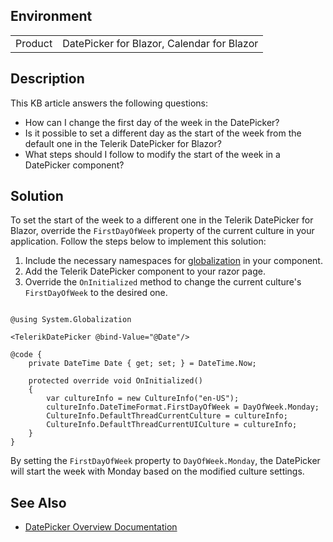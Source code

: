 
## Environment
<table>
<tbody>
<tr>
<td>Product</td>
<td>DatePicker for Blazor, Calendar for Blazor</td>
</tr>
</tbody>
</table>

## Description

This KB article answers the following questions:
* How can I change the first day of the week in the DatePicker?
* Is it possible to set a different day as the start of the week from the default one in the Telerik DatePicker for Blazor?
* What steps should I follow to modify the start of the week in a DatePicker component?

## Solution

To set the start of the week to a different one in the Telerik DatePicker for Blazor, override the `FirstDayOfWeek` property of the current culture in your application. Follow the steps below to implement this solution:

1. Include the necessary namespaces for [globalization](slug:globalization-formats) in your component.
2. Add the Telerik DatePicker component to your razor page.
3. Override the `OnInitialized` method to change the current culture's `FirstDayOfWeek` to the desired one.

````RAZOR

@using System.Globalization

<TelerikDatePicker @bind-Value="@Date"/>

@code {
    private DateTime Date { get; set; } = DateTime.Now;

    protected override void OnInitialized()
    {
        var cultureInfo = new CultureInfo("en-US");
        cultureInfo.DateTimeFormat.FirstDayOfWeek = DayOfWeek.Monday;
        CultureInfo.DefaultThreadCurrentCulture = cultureInfo;
        CultureInfo.DefaultThreadCurrentUICulture = cultureInfo;
    }
}
````

By setting the `FirstDayOfWeek` property to `DayOfWeek.Monday`, the DatePicker will start the week with Monday based on the modified culture settings.

## See Also

- [DatePicker Overview Documentation](slug:components/datepicker/overview)
